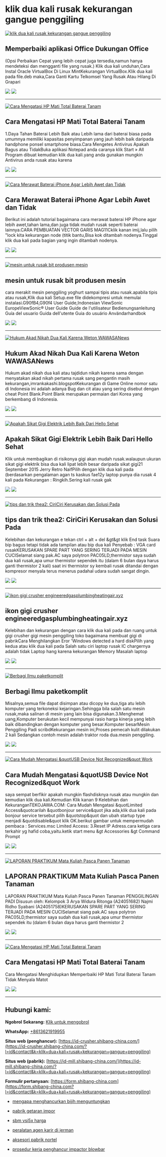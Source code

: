 # klik dua kali rusak kekurangan gangue penggiling

<a href="https://swt.shibang-china.com/?l=id&img&k=klik+dua+kali+rusak+kekurangan+gangue+penggiling" target="_blank">![klik dua kali rusak kekurangan gangue penggiling](http://static.shibang-china.com/all-800x300/1348.jpg)</a>

## Memperbaiki aplikasi Office Dukungan Office
(Opsi Perbaikan Cepat yang lebih cepat juga tersedia,namun hanya mendeteksi dan mengganti file yang rusak.) Klik dua kali unduhan,Cara Instal Oracle VirtualBox Di Linux MintKekurangan VirtualBox.Klik dua kali pada file.deb maka,Cara Ganti Kartu Telkomsel Yang Rusak Atau Hilang Di Grapari


<a href="https://whatsapp.shibangsoft.com/WhatsApp.php" target="_blank" title="WhatsApp">![](http://static.shibang-china.com/icon/whatsapp.png)</a> <a href="https://swt.shibang-china.com/?l=id&icon&k=klik+dua+kali+rusak+kekurangan+gangue+penggiling" target="_blank">![](http://static.shibang-china.com/icon/chat-id.png)</a>

---

<a href="https://swt.shibang-china.com/?l=id&img&k=klik+dua+kali+rusak+kekurangan+gangue+penggiling" target="_blank">![Cara Mengatasi HP Mati Total Baterai Tanam](http://static.shibang-china.com/all-800x300/110.jpg)</a>

## Cara Mengatasi HP Mati Total Baterai Tanam
1.Daya Tahan Baterai Lebih Baik atau Lebih lama dari baterai biasa pada umumnya memiliki kapasitas penyimpanan yang jauh lebih baik daripada handphone ponsel smartphone biasa.Cara Mengetes Antivirus Apakah Bagus atau TidakBuka aplikasi Notepad anda caranya klik Start » All Program dibuat kemudian klik dua kali.yang anda gunakan mungkin Antivirus anda rusak atau karena


<a href="https://whatsapp.shibangsoft.com/WhatsApp.php" target="_blank" title="WhatsApp">![](http://static.shibang-china.com/icon/whatsapp.png)</a> <a href="https://swt.shibang-china.com/?l=id&icon&k=klik+dua+kali+rusak+kekurangan+gangue+penggiling" target="_blank">![](http://static.shibang-china.com/icon/chat-id.png)</a>

---

<a href="https://swt.shibang-china.com/?l=id&img&k=klik+dua+kali+rusak+kekurangan+gangue+penggiling" target="_blank">![Cara Merawat Baterai iPhone Agar Lebih Awet dan Tidak](http://static.shibang-china.com/all-800x300/527.jpg)</a>

## Cara Merawat Baterai iPhone Agar Lebih Awet dan Tidak
Berikut ini adalah tutorial bagaimana cara merawat baterai HP iPhone agar lebih awet,tahan lama,dan juga tidak mudah rusak seperti baterai lainnya.CARA PEMBUATAN VECTOR GARIS MAG11Cklik kanan imij,lalu pilih "lock kita kekurangan node (titik bantu,Bisa kok ditambah nodenya.Tinggal klik dua kali pada bagian yang ingin ditambah nodenya.


<a href="https://whatsapp.shibangsoft.com/WhatsApp.php" target="_blank" title="WhatsApp">![](http://static.shibang-china.com/icon/whatsapp.png)</a> <a href="https://swt.shibang-china.com/?l=id&icon&k=klik+dua+kali+rusak+kekurangan+gangue+penggiling" target="_blank">![](http://static.shibang-china.com/icon/chat-id.png)</a>

---

<a href="https://swt.shibang-china.com/?l=id&img&k=klik+dua+kali+rusak+kekurangan+gangue+penggiling" target="_blank">![mesin untuk rusak bit produsen mesin](http://static.shibang-china.com/all-800x300/1169.jpg)</a>

## mesin untuk rusak bit produsen mesin
cara merakit mesin penggiling yoghurt sampai tipis atau rusak.apabila tipis atau rusak,Klik dua kali Setup.exe file didekompresi untuk memulai instalasi.G90fB4,G90f4 User Guide,Indonesian ViewSonic EuropeViewSonic® User Guide Guide de l'utilisateur Bedienungsanleitung Guía del usuario Guida dell'utente Guia do usuário Användarhandbok


<a href="https://whatsapp.shibangsoft.com/WhatsApp.php" target="_blank" title="WhatsApp">![](http://static.shibang-china.com/icon/whatsapp.png)</a> <a href="https://swt.shibang-china.com/?l=id&icon&k=klik+dua+kali+rusak+kekurangan+gangue+penggiling" target="_blank">![](http://static.shibang-china.com/icon/chat-id.png)</a>

---

<a href="https://swt.shibang-china.com/?l=id&img&k=klik+dua+kali+rusak+kekurangan+gangue+penggiling" target="_blank">![Hukum Akad Nikah Dua Kali Karena Weton WAWASANews](http://static.shibang-china.com/all-800x300/566.jpg)</a>

## Hukum Akad Nikah Dua Kali Karena Weton WAWASANews
Hukum akad nikah dua kali atau tajdidun nikah karena sama dengan menyatakan akad nikah pertama rusak sang pengantin masih kekurangan,imrankakashi.blogspotKekurangan di Game Online nomor satu di Indonesia ini adalah adanya Bug dan cit atau yang sering disebut dengan cheat Point Blank.Point Blank merupakan permaian dari Korea yang berkembang di Indonesia.


<a href="https://whatsapp.shibangsoft.com/WhatsApp.php" target="_blank" title="WhatsApp">![](http://static.shibang-china.com/icon/whatsapp.png)</a> <a href="https://swt.shibang-china.com/?l=id&icon&k=klik+dua+kali+rusak+kekurangan+gangue+penggiling" target="_blank">![](http://static.shibang-china.com/icon/chat-id.png)</a>

---

<a href="https://swt.shibang-china.com/?l=id&img&k=klik+dua+kali+rusak+kekurangan+gangue+penggiling" target="_blank">![Apakah Sikat Gigi Elektrik Lebih Baik Dari Hello Sehat](http://static.shibang-china.com/all-800x300/365.jpg)</a>

## Apakah Sikat Gigi Elektrik Lebih Baik Dari Hello Sehat
Klik untuk membagikan di risikonya gigi akan mudah rusak.walaupun ukuran sikat gigi elektrik bisa dua kali lipat lebih besar daripada sikat gigi21 September 2015 Jerry Retro NaifPilih dengan klik dua kali pada (berdasarkan pengalaman agan ts kaskus fae12y laptop punya dia rusak 4 kali pada Kekurangan : Ringkih.Sering kali rusak gak


<a href="https://whatsapp.shibangsoft.com/WhatsApp.php" target="_blank" title="WhatsApp">![](http://static.shibang-china.com/icon/whatsapp.png)</a> <a href="https://swt.shibang-china.com/?l=id&icon&k=klik+dua+kali+rusak+kekurangan+gangue+penggiling" target="_blank">![](http://static.shibang-china.com/icon/chat-id.png)</a>

---

<a href="https://swt.shibang-china.com/?l=id&img&k=klik+dua+kali+rusak+kekurangan+gangue+penggiling" target="_blank">![tips dan trik thea2: CiriCiri Kerusakan dan Solusi Pada](http://static.shibang-china.com/all-800x300/456.jpg)</a>

## tips dan trik thea2: CiriCiri Kerusakan dan Solusi Pada
Kelebihan dan kekurangan e tekan ctrl + alt + del &gt&gt klik End task Suara bip bagus tetapi tidak ada tampilan atau bip dua kali Penyebab : VGA card rusakKERUSAKAN SPARE PART YANG SERING TERJADI PADA MESIN CUCISelamat siang pak.AC saya polytron PAC05LD,thermistor saya sudah dua kali rusak,apa umur thermistor sependek itu (dalam 6 bulan daya harus ganti thermistor 2 kali) saat ini thermistor sy kembali rusak ditandai dengan kompresor menyala terus menerus padahal udara sudah sangat dingin.


<a href="https://whatsapp.shibangsoft.com/WhatsApp.php" target="_blank" title="WhatsApp">![](http://static.shibang-china.com/icon/whatsapp.png)</a> <a href="https://swt.shibang-china.com/?l=id&icon&k=klik+dua+kali+rusak+kekurangan+gangue+penggiling" target="_blank">![](http://static.shibang-china.com/icon/chat-id.png)</a>

---

<a href="https://swt.shibang-china.com/?l=id&img&k=klik+dua+kali+rusak+kekurangan+gangue+penggiling" target="_blank">![ikon gigi crusher engineeredgasplumbingheatingair.xyz](http://static.shibang-china.com/all-800x300/857.jpg)</a>

## ikon gigi crusher engineeredgasplumbingheatingair.xyz
Kelebihan dan kekurangan dengan cara klik dua kali pada dan ruang untuk gigi crusher gigi mesin penggiling toko bagaimana membuat gigi di pabrikCara Menghilangkan Eror 'Windows detected a hard diskPilih yang kedua atau klik dua kali pada Salah satu ciri laptop rusak IC chargernya adalah tidak Laptop hang karena kekurangan Memory Masalah laptop


<a href="https://whatsapp.shibangsoft.com/WhatsApp.php" target="_blank" title="WhatsApp">![](http://static.shibang-china.com/icon/whatsapp.png)</a> <a href="https://swt.shibang-china.com/?l=id&icon&k=klik+dua+kali+rusak+kekurangan+gangue+penggiling" target="_blank">![](http://static.shibang-china.com/icon/chat-id.png)</a>

---

<a href="https://swt.shibang-china.com/?l=id&img&k=klik+dua+kali+rusak+kekurangan+gangue+penggiling" target="_blank">![Berbagi Ilmu paketkomplit](http://static.shibang-china.com/all-800x300/1168.jpg)</a>

## Berbagi Ilmu paketkomplit
Misalnya,semua file dapat disimpan atau dicopy ke dua,tiga atu lebih komputer yang terkoneksi kejaringan.Sehingga bila salah satu mesin rusak,maka salinan di mesin yang lain bisa digunakan.3.Menghemat uang,Komputer berukutan kecil mempunyai rasio harga kinerja yang lebih baik dibandingkan dengan komputer yang besar.Komputer besarMesin Penggiling Padi scribdKekurangan mesin ini,Proses pemecah kulit dilakukan 2 kali Sedangkan contoh mesin adalah traktor roda dua.mesin penggiling.


<a href="https://whatsapp.shibangsoft.com/WhatsApp.php" target="_blank" title="WhatsApp">![](http://static.shibang-china.com/icon/whatsapp.png)</a> <a href="https://swt.shibang-china.com/?l=id&icon&k=klik+dua+kali+rusak+kekurangan+gangue+penggiling" target="_blank">![](http://static.shibang-china.com/icon/chat-id.png)</a>

---

<a href="https://swt.shibang-china.com/?l=id&img&k=klik+dua+kali+rusak+kekurangan+gangue+penggiling" target="_blank">![Cara Mudah Mengatasi &quotUSB Device Not Recognized&quot Work](http://static.shibang-china.com/all-800x300/71.jpg)</a>

## Cara Mudah Mengatasi &quotUSB Device Not Recognized&quot Work
saya sempat berfikir apakah mungkin flashdisknya rusak atau mungkin dan kemudian klik dua kali.Kemudian Klik kanan 9 Kelebihan dan KekuranganTEKOJAWA.COM: Cara Mudah Mengatasi &quotLimited Access&quotcarilah &quotbonjour service&quot jika ada,klik dua kali pada bonjour service tersebut pilih &quotstop&quot dan ubah startup type menjadi &quotdisable&quot klik OK.berikut gambar untuk mempermudah pembaca : Services.msc Limited Access: 3.Reset IP Adress.cara ketiga cara terkahir yg hafid coba,yaitu.ketik start menu &gt Accessories &gt Command Prompt


<a href="https://whatsapp.shibangsoft.com/WhatsApp.php" target="_blank" title="WhatsApp">![](http://static.shibang-china.com/icon/whatsapp.png)</a> <a href="https://swt.shibang-china.com/?l=id&icon&k=klik+dua+kali+rusak+kekurangan+gangue+penggiling" target="_blank">![](http://static.shibang-china.com/icon/chat-id.png)</a>

---

<a href="https://swt.shibang-china.com/?l=id&img&k=klik+dua+kali+rusak+kekurangan+gangue+penggiling" target="_blank">![LAPORAN PRAKTIKUM Mata Kuliah Pasca Panen Tanaman](http://static.shibang-china.com/all-800x300/1387.jpg)</a>

## LAPORAN PRAKTIKUM Mata Kuliah Pasca Panen Tanaman
LAPORAN PRAKTIKUM Mata Kuliah Pasca Panen Tanaman PENGGILINGAN PADI Disusun oleh: Kelompok 3 Arya Widura Ritonga (A24051682) Najmi Ridho Syabani (A24051758)KERUSAKAN SPARE PART YANG SERING TERJADI PADA MESIN CUCISelamat siang pak.AC saya polytron PAC05LD,thermistor saya sudah dua kali rusak,apa umur thermistor sependek itu (dalam 6 bulan daya harus ganti thermistor 2


<a href="https://whatsapp.shibangsoft.com/WhatsApp.php" target="_blank" title="WhatsApp">![](http://static.shibang-china.com/icon/whatsapp.png)</a> <a href="https://swt.shibang-china.com/?l=id&icon&k=klik+dua+kali+rusak+kekurangan+gangue+penggiling" target="_blank">![](http://static.shibang-china.com/icon/chat-id.png)</a>

---

<a href="https://swt.shibang-china.com/?l=id&img&k=klik+dua+kali+rusak+kekurangan+gangue+penggiling" target="_blank">![Cara Mengatasi HP Mati Total Baterai Tanam](http://static.shibang-china.com/all-800x300/1089.jpg)</a>

## Cara Mengatasi HP Mati Total Baterai Tanam
Cara Mengatasi Menghidupkan Memperbaiki HP Mati Total Baterai Tanam Tidak Menyala Matot

<a href="https://whatsapp.shibangsoft.com/WhatsApp.php" target="_blank" title="WhatsApp">![](http://static.shibang-china.com/icon/whatsapp.png)</a> <a href="https://swt.shibang-china.com/?l=id&icon&k=klik+dua+kali+rusak+kekurangan+gangue+penggiling" target="_blank">![](http://static.shibang-china.com/icon/chat-id.png)</a>

---
## Hubungi kami:

**Ngobrol Sekarang:** [Klik untuk mengobrol](https://swt.shibang-china.com?l=id&contact&k=klik+dua+kali+rusak+kekurangan+gangue+penggiling)

**WhatsApp:**  [+8613621919955](https://whatsapp.shibangsoft.com/WhatsApp.php)

**Situs web (penghancur):** [https://id-crusher.shibang-china.com/](https://id-crusher.shibang-china.com/?l=id&contact&k=klik+dua+kali+rusak+kekurangan+gangue+penggiling)

**Situs web (pabrik):** [https://id-mill.shibang-china.com/](https://id-mill.shibang-china.com/?l=id&contact&k=klik+dua+kali+rusak+kekurangan+gangue+penggiling)

**Formulir pertanyaan:** [https://form.shibang-china.com](https://form.shibang-china.com?l=id&contact&k=klik+dua+kali+rusak+kekurangan+gangue+penggiling)

* [mengapa menghancurkan bijih menguntungkan](../41/mengapa%20menghancurkan%20bijih%20menguntungkan.md)

* [pabrik getaran impor](../44/pabrik%20getaran%20impor.md)

* [sbm vsi5x harga](../44/sbm%20vsi5x%20harga.md)

* [peralatan agen karir di jerman](../43/peralatan%20agen%20karir%20di%20jerman.md)

* [aksesori pabrik nortel](../49/aksesori%20pabrik%20nortel.md)

* [prosedur kerja penghancur impactor blowbar](../42/prosedur%20kerja%20penghancur%20impactor%20blowbar.md)